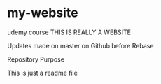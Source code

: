 # my-website
udemy course
THIS IS REALLY A WEBSITE

Updates made on master on Github before Rebase

 Repository Purpose

This is just a readme file
